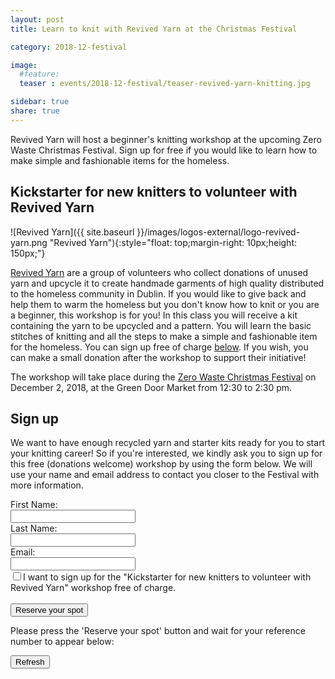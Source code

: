 ```yaml
---
layout: post
title: Learn to knit with Revived Yarn at the Christmas Festival

category: 2018-12-festival

image:
  #feature: 
  teaser : events/2018-12-festival/teaser-revived-yarn-knitting.jpg

sidebar: true
share: true
---
```


Revived Yarn will host a beginner's knitting workshop at the upcoming Zero Waste Christmas Festival. Sign up for free if you would like to learn how to make simple and fashionable items for the homeless.

## Kickstarter for new knitters to volunteer with Revived Yarn

![Revived Yarn]({{ site.baseurl }}/images/logos-external/logo-revived-yarn.png "Revived Yarn"){:style="float: top;margin-right: 10px;height: 150px;"}

[Revived Yarn](https://www.facebook.com/revivedyarn) are a group of volunteers who collect donations of unused yarn and upcycle it to create handmade garments of high quality distributed to the homeless community in Dublin. If you would like to give back and help them to warm the homeless but you don't know how to knit or you are a beginner, this workshop is for you! In this class you will receive a kit containing the yarn to be upcycled and a pattern. You will learn the basic stitches of knitting and all the steps to make a simple and fashionable item for the homeless. You can sign up free of charge [below](#sign-up). If you wish, you can make a small donation after the workshop to support their initiative!

The workshop will take place during the [Zero Waste Christmas Festival](/2018-12-festival) on December 2, 2018, at the Green Door Market from 12:30 to 2:30 pm.

## Sign up

We want to have enough recycled yarn and starter kits ready for you to start your knitting career! So if you're interested, we kindly ask you to sign up for this free (donations welcome) workshop by using the form below. We will use your name and email address to contact you closer to the Festival with more information.

<form id="myForm" action="https://script.google.com/macros/s/AKfycbwlpfrgCNWGCd2RNcgs99MKM_V7TCM3biToca7cm5WcHGoyuxI/exec">
    First Name:<br>
    <input type="text" name="firstname" style="width:200px" required><br>
    Last Name:<br>
    <input type="text" name="lastname" style="width:200px" required><br>
    Email:<br>
    <input type="email" name="email" style="width:200px" required><br>
	<input type="checkbox" name="workshop" value="knitting_revived_yarn" required>I want to sign up for the "Kickstarter for new knitters to volunteer with Revived Yarn" workshop free of charge.<br><br>
    <input type="submit" id="mySubmit" value="Reserve your spot">
</form>

<p>Please press the 'Reserve your spot' button and wait for your reference number to appear below:<br>
<span id="myConf"></span></p>

<FORM>
<INPUT TYPE="button" onClick="history.go(0)" VALUE="Refresh">
</FORM>

<script src="//ajax.googleapis.com/ajax/libs/jquery/1.9.1/jquery.min.js"></script>

<script type="text/javascript">
$(document).ready(function(){
    // References:
    var $form = $('#myForm');
    var $conf = $('#myConf');
    var $subm = $('#mySubmit');	
    var $impt = $form.find(':input').not(':button, :submit, :reset, :hidden');
    // Submit function:
    $form.submit(function(){
        $.post($(this).attr('action'), $(this).serialize(), function(response){
     // On success, clear all inputs;      $impt.val('').attr('value','').removeAttr('checked').removeAttr('selected');
     // Write a confirmation message:
            $conf.html("You're in! Your reference number is ZW1812WS1 in combination with your full name. Please refresh this page to book another spot.");			
            alert("You're in! Your reference number is ZW1812WS1 in combination with your full name. Please refresh this page to book another spot.");
     // Disable the submit button:
            $subm.prop('disabled', true);
        },'json');
        return false;
    });
});
</script>








